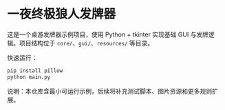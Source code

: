 # 一夜终极狼人发牌器

这是一个桌游发牌器示例项目，使用 Python + tkinter 实现基础 GUI 与发牌逻辑。项目结构位于 `core/`、`gui/`、`resources/` 等目录。

快速运行：

```bash
pip install pillow
python main.py
```

说明：本仓库含最小可运行示例，后续将补充测试脚本、图片资源和更多规则扩展。